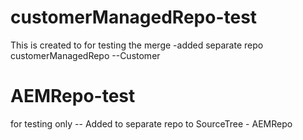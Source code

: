 # customerManagedRepo-test
This is created to for testing the merge
-added separate repo customerManagedRepo --Customer
# AEMRepo-test
for testing only
-- Added to separate repo to SourceTree - AEMRepo